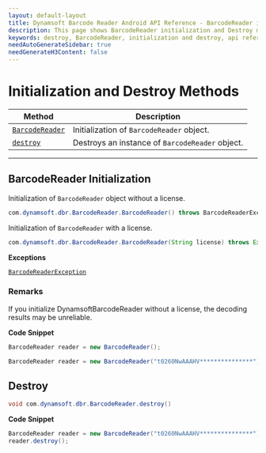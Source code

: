 ```yaml
---
layout: default-layout
title: Dynamsoft Barcode Reader Android API Reference - BarcodeReader initialization and Destroy
description: This page shows BarcodeReader initialization and Destroy methods of Dynamsoft Barcode Reader for Android SDK.
keywords: destroy, BarcodeReader, initialization and destroy, api reference, android
needAutoGenerateSidebar: true
needGenerateH3Content: false
---
```


# Initialization and Destroy Methods

  | Method               | Description |
  |----------------------|-------------|
  | [`BarcodeReader`](#barcodereader-initialization) | Initialization of `BarcodeReader` object.|
  | [`destroy`](#destroy) | Destroys an instance of `BarcodeReader` object.|

---

## BarcodeReader Initialization

Initialization of `BarcodeReader` object without a license.

```java
com.dynamsoft.dbr.BarcodeReader.BarcodeReader() throws BarcodeReaderException
```

Initialization of `BarcodeReader` with a license.

```java
com.dynamsoft.dbr.BarcodeReader.BarcodeReader(String license) throws Exception
```

**Exceptions**

[`BarcodeReaderException`](auxiliary-BarcodeReaderException.md)

### Remarks

If you initialize DynamsoftBarcodeReader without a license, the decoding results may be unreliable.

**Code Snippet**

```java
BarcodeReader reader = new BarcodeReader();
```

```java
BarcodeReader reader = new BarcodeReader("t0260NwAAAHV***************");
```

## Destroy

```java
void com.dynamsoft.dbr.BarcodeReader.destroy()
```

**Code Snippet**

```java
BarcodeReader reader = new BarcodeReader("t0260NwAAAHV***************");
reader.destroy();
```
